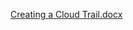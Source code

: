 [Creating a Cloud Trail.docx](https://github.com/SowmyaRaji2349/cloud-computing-internship/files/12106547/Creating.a.Cloud.Trail.docx)
